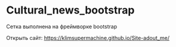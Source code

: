 # Cultural_news_bootstrap

Сетка выполнена на фреймворке bootstrap

Открыть сайт: https://klimsupermachine.github.io/Site-adout_me/
